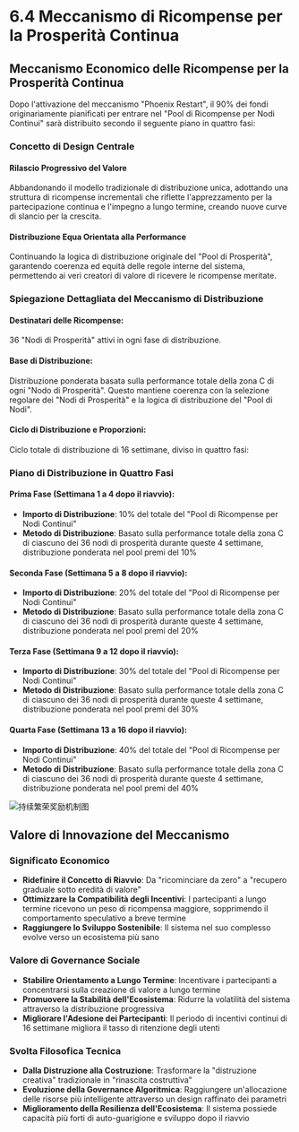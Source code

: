 # 6.4 Meccanismo di Ricompense per la Prosperità Continua

## Meccanismo Economico delle Ricompense per la Prosperità Continua

Dopo l'attivazione del meccanismo "Phoenix Restart", il 90% dei fondi originariamente pianificati per entrare nel "Pool di Ricompense per Nodi Continui" sarà distribuito secondo il seguente piano in quattro fasi:

### Concetto di Design Centrale

#### Rilascio Progressivo del Valore

Abbandonando il modello tradizionale di distribuzione unica, adottando una struttura di ricompense incrementali che riflette l'apprezzamento per la partecipazione continua e l'impegno a lungo termine, creando nuove curve di slancio per la crescita.

#### Distribuzione Equa Orientata alla Performance

Continuando la logica di distribuzione originale del "Pool di Prosperità", garantendo coerenza ed equità delle regole interne del sistema, permettendo ai veri creatori di valore di ricevere le ricompense meritate.

### Spiegazione Dettagliata del Meccanismo di Distribuzione

#### Destinatari delle Ricompense:

36 "Nodi di Prosperità" attivi in ogni fase di distribuzione.

#### Base di Distribuzione:

Distribuzione ponderata basata sulla performance totale della zona C di ogni "Nodo di Prosperità". Questo mantiene coerenza con la selezione regolare dei "Nodi di Prosperità" e la logica di distribuzione del "Pool di Nodi".

#### Ciclo di Distribuzione e Proporzioni:

Ciclo totale di distribuzione di 16 settimane, diviso in quattro fasi:

### Piano di Distribuzione in Quattro Fasi

#### Prima Fase (Settimana 1 a 4 dopo il riavvio):

* **Importo di Distribuzione**: 10% del totale del "Pool di Ricompense per Nodi Continui"
* **Metodo di Distribuzione**: Basato sulla performance totale della zona C di ciascuno dei 36 nodi di prosperità durante queste 4 settimane, distribuzione ponderata nel pool premi del 10%

#### Seconda Fase (Settimana 5 a 8 dopo il riavvio):

* **Importo di Distribuzione**: 20% del totale del "Pool di Ricompense per Nodi Continui"
* **Metodo di Distribuzione**: Basato sulla performance totale della zona C di ciascuno dei 36 nodi di prosperità durante queste 4 settimane, distribuzione ponderata nel pool premi del 20%

#### Terza Fase (Settimana 9 a 12 dopo il riavvio):

* **Importo di Distribuzione**: 30% del totale del "Pool di Ricompense per Nodi Continui"
* **Metodo di Distribuzione**: Basato sulla performance totale della zona C di ciascuno dei 36 nodi di prosperità durante queste 4 settimane, distribuzione ponderata nel pool premi del 30%

#### Quarta Fase (Settimana 13 a 16 dopo il riavvio):

* **Importo di Distribuzione**: 40% del totale del "Pool di Ricompense per Nodi Continui"
* **Metodo di Distribuzione**: Basato sulla performance totale della zona C di ciascuno dei 36 nodi di prosperità durante queste 4 settimane, distribuzione ponderata nel pool premi del 40%

![持续繁荣奖励机制图](/images/图17.svg)

## Valore di Innovazione del Meccanismo

### Significato Economico

* **Ridefinire il Concetto di Riavvio**: Da "ricominciare da zero" a "recupero graduale sotto eredità di valore"
* **Ottimizzare la Compatibilità degli Incentivi**: I partecipanti a lungo termine ricevono un peso di ricompensa maggiore, sopprimendo il comportamento speculativo a breve termine
* **Raggiungere lo Sviluppo Sostenibile**: Il sistema nel suo complesso evolve verso un ecosistema più sano

### Valore di Governance Sociale

* **Stabilire Orientamento a Lungo Termine**: Incentivare i partecipanti a concentrarsi sulla creazione di valore a lungo termine
* **Promuovere la Stabilità dell'Ecosistema**: Ridurre la volatilità del sistema attraverso la distribuzione progressiva
* **Migliorare l'Adesione dei Partecipanti**: Il periodo di incentivi continui di 16 settimane migliora il tasso di ritenzione degli utenti

### Svolta Filosofica Tecnica

* **Dalla Distruzione alla Costruzione**: Trasformare la "distruzione creativa" tradizionale in "rinascita costruttiva"
* **Evoluzione della Governance Algoritmica**: Raggiungere un'allocazione delle risorse più intelligente attraverso un design raffinato dei parametri
* **Miglioramento della Resilienza dell'Ecosistema**: Il sistema possiede capacità più forti di auto-guarigione e sviluppo dopo il riavvio